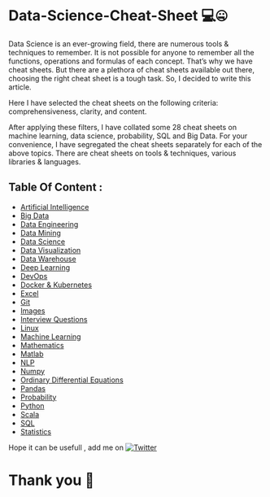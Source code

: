 # Data-Science-Cheat-Sheet 💻🤐

Data Science is an ever-growing field, there are numerous tools & techniques to remember. It is not possible for anyone to remember all the functions, operations and formulas of each concept. That’s why we have cheat sheets. But there are a plethora of cheat sheets available out there, choosing the right cheat sheet is a tough task. So, I decided to write this article.

Here I have selected the cheat sheets on the following criteria: comprehensiveness, clarity, and content.

After applying these filters, I have collated some 28 cheat sheets on machine learning, data science, probability, SQL and Big Data. For your convenience, I have segregated the cheat sheets separately for each of the above topics. There are cheat sheets on tools & techniques, various libraries & languages.

## Table Of Content : 

- [Artificial Intelligence](https://github.com/Faisal-Shahrani/Data-Science-Cheat-Sheet/tree/main/Artificial%20Intelligence)
- [Big Data](https://github.com/Faisal-Shahrani/Data-Science-Cheat-Sheet/tree/main/Big%20Data%20Analytics)
- [Data Engineering](https://github.com/Faisal-Shahrani/Data-Science-Cheat-Sheet/tree/main/Data%20Engineering)
- [Data Mining](https://github.com/Faisal-Shahrani/Data-Science-Cheat-Sheet/tree/main/Data%20Mining)
- [Data Science](https://github.com/Faisal-Shahrani/Data-Science-Cheat-Sheet/tree/main/Data%20Science)
- [Data Visualization](https://github.com/Faisal-Shahrani/Data-Science-Cheat-Sheet/tree/main/Data%20Visualization)
- [Data Warehouse](https://github.com/Faisal-Shahrani/Data-Science-Cheat-Sheet/tree/main/Data%20Warehouse)
- [Deep Learning](https://github.com/Faisal-Shahrani/Data-Science-Cheat-Sheet/tree/main/Deep%20Learning)
- [DevOps](https://github.com/Faisal-Shahrani/Data-Science-Cheat-Sheet/tree/main/DevOps)
- [Docker & Kubernetes](Docker%20&%20Kubernetes/README.md)
- [Excel](https://github.com/Faisal-Shahrani/Data-Science-Cheat-Sheet/tree/main/Excel)
- [Git](https://github.com/Faisal-Shahrani/Data-Science-Cheat-Sheet/tree/main/Git)
- [Images](https://github.com/Faisal-Shahrani/Data-Science-Cheat-Sheet/tree/main/Images)
- [Interview Questions](https://github.com/Faisal-Shahrani/Data-Science-Cheat-Sheet/tree/main/Interview%20Questions)
- [Linux](https://github.com/Faisal-Shahrani/Data-Science-Cheat-Sheet/tree/main/Linux)
- [Machine Learning](https://github.com/abhat222/Data-Science--Cheat-Sheet#machine-learning)
- [Mathematics](https://github.com/Faisal-Shahrani/Data-Science-Cheat-Sheet/tree/main/Mathematics)
- [Matlab](https://github.com/Faisal-Shahrani/Data-Science-Cheat-Sheet/tree/main/Matlab)
- [NLP](https://github.com/Faisal-Shahrani/Data-Science-Cheat-Sheet/tree/main/NLP)
- [Numpy](https://github.com/Faisal-Shahrani/Data-Science-Cheat-Sheet/tree/main/Numpy)
- [Ordinary Differential Equations](https://github.com/Faisal-Shahrani/Data-Science-Cheat-Sheet/tree/main/Ordinary%20Differential%20Equations)
- [Pandas](https://github.com/Faisal-Shahrani/Data-Science-Cheat-Sheet/tree/main/Pandas)
- [Probability](https://github.com/Faisal-Shahrani/Data-Science-Cheat-Sheet/tree/main/Probability)
- [Python](https://github.com/Faisal-Shahrani/Data-Science-Cheat-Sheet/tree/main/Python)
- [Scala](https://github.com/Faisal-Shahrani/Data-Science-Cheat-Sheet/tree/main/Scala)
- [SQL](https://github.com/Faisal-Shahrani/Data-Science-Cheat-Sheet/tree/main/SQL)
- [Statistics](https://github.com/Faisal-Shahrani/Data-Science-Cheat-Sheet/tree/main/Statistics)


Hope it can be usefull , add me on [![Twitter](https://img.shields.io/badge/Twitter-%231DA1F2.svg?logo=Twitter&logoColor=white)](https://twitter.com/@Faisal_serhani) 

# Thank you 💓
